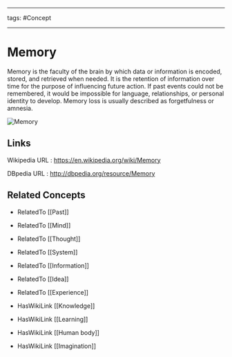 




---

tags: #Concept

---
# Memory


Memory is the faculty of the brain by which data or information is encoded, stored, and retrieved when needed. It is the retention of information over time for the purpose of influencing future action. If past events could not be remembered, it would be impossible for language, relationships, or personal identity to develop. Memory loss is usually described as forgetfulness or amnesia.

![Memory](http://commons.wikimedia.org/wiki/Special:FilePath/Memory.gif?width=300)


## Links


Wikipedia URL : https://en.wikipedia.org/wiki/Memory

DBpedia URL : http://dbpedia.org/resource/Memory


## Related Concepts


- RelatedTo [[Past]]

- RelatedTo [[Mind]]

- RelatedTo [[Thought]]

- RelatedTo [[System]]

- RelatedTo [[Information]]

- RelatedTo [[Idea]]

- RelatedTo [[Experience]]

- HasWikiLink [[Knowledge]]

- HasWikiLink [[Learning]]

- HasWikiLink [[Human body]]

- HasWikiLink [[Imagination]]